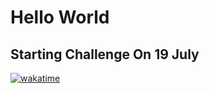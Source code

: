 # Hello World
## Starting Challenge On 19 July 

[![wakatime](https://wakatime.com/badge/github/sarfarazstark/100daysofcode.svg)](https://wakatime.com/badge/github/sarfarazstark/100daysofcode)